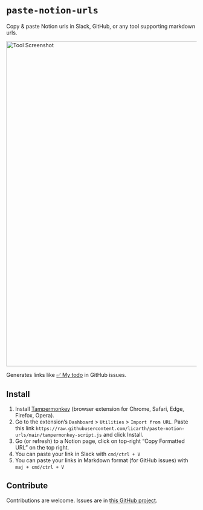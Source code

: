 # `paste-notion-urls`
Copy & paste Notion urls in Slack, GitHub, or any tool supporting markdown urls.

<img width="860" alt="Tool Screenshot" src="https://user-images.githubusercontent.com/5550241/236143571-e2158c93-cde1-4024-aced-dd6f85831952.png">

Generates links like [✅ My todo](https://www.notion.so/licarth/My-todo-a80d4d568d894094af7094216cdd4258) in GitHub issues.

## Install

1. Install [Tampermonkey](https://www.tampermonkey.net/) (browser extension for Chrome, Safari, Edge, Firefox, Opera).
1. Go to the extension’s `Dashboard` > `Utilities` > `Import from URL`. 
Paste this link `https://raw.githubusercontent.com/licarth/paste-notion-urls/main/tampermonkey-script.js` and click Install.
1. Go (or refresh) to a Notion page, click on top-right “Copy Formatted URL” on the top right.
1. You can paste your link in Slack with `cmd/ctrl + V`
1. You can paste your links in Markdown format (for GitHub issues) with `maj + cmd/ctrl + V`

## Contribute
Contributions are welcome. Issues are in [this GitHub project](https://github.com/licarth/paste-notion-urls/issues).
